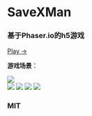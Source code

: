 # SaveXMan

### 基于Phaser.io的h5游戏

[Play ->](http://h5.muxixyz.com/xmas/)

**游戏场景**：

![](http://b359.photo.store.qq.com/psb?/V13eSQtS0MOnx9/jvdhNtFp525lOdZlwC9*oHwxCMR86cZ451KKSSBCi.0!/c/dGcBAAAAAAAA&bo=OASABwAAAAAFAJg!&rf=mood_app)  
![](http://b359.photo.store.qq.com/psb?/V13eSQtS0MOnx9/xY9v6qcSmW91tC5gegOrm9ASOKYsgAMdGe3BuJGDjSg!/c/dGcBAAAAAAAA&bo=OASABwAAAAAFAJg!&rf=mood_app)
![](http://b358.photo.store.qq.com/psb?/V13eSQtS0MOnx9/8hUpajuqwlvZ1MYrmu7F9AyvDL6X4BU9KU.tKtcNAG8!/c/dGYBAAAAAAAA&bo=OASABwAAAAAFAJg!&rf=mood_app)
![](http://b358.photo.store.qq.com/psb?/V13eSQtS0MOnx9/9JYHbS*f.I2gyZE7wv*I1Lx0ztWfxc6tnaU6oCcNx0U!/c/dGYBAAAAAAAA&bo=OASABwAAAAAFAJg!&rf=mood_app)
![](http://b359.photo.store.qq.com/psb?/V13eSQtS0MOnx9/odYq.BrJb9BYo3yCphKwaHC1RpAM9h9*CLtwJcttuO0!/c/dGcBAAAAAAAA&bo=OASABwAAAAAFAJg!&rf=mood_app)

### MIT
